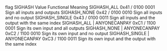 flag	SIGHASH Value	Functional Meaning
SIGHASH_ALL	0x41 / 0100 0001	Sign all inputs and outputs
SIGHASH_NONE	0x42 / 0100 0010	Sign all inputs and no output
SIGHASH_SINGLE	0x43 / 0100 0011	Sign all inputs and the output with the same index
SIGHASH_ALL | ANYONECANPAY	0xC1 / 1100 0001	Sign its own input and all outputs
SIGHASH_NONE | ANYONECANPAY	0xC2 / 1100 0010	Sign its own input and no output
SIGHASH_SINGLE | ANYONECANPAY	0xC3 / 1100 0011	Sign its own input and the output with the same index